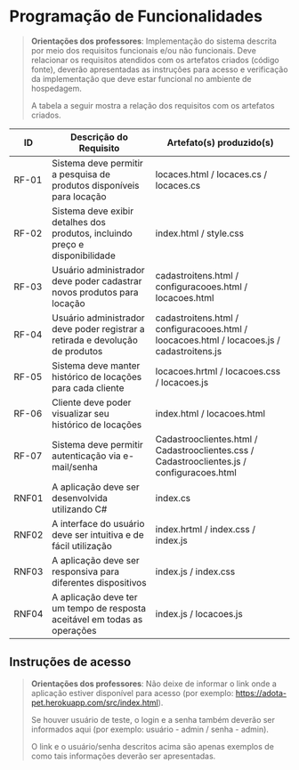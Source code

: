 # Programação de Funcionalidades

> **Orientações dos professores**: Implementação do sistema descrita por meio dos requisitos funcionais e/ou não funcionais. Deve relacionar os requisitos atendidos com os artefatos criados (código fonte), deverão apresentadas as instruções para acesso e verificação da implementação que deve estar funcional no ambiente de hospedagem.
>
>  A tabela a seguir mostra a relação dos requisitos com os artefatos criados.
>
 | ID     | Descrição do Requisito                  | Artefato(s) produzido(s)                          |
 | ------ | --------------------------------------- | ------------------------------------------------- |
 | RF-01 | Sistema deve permitir a pesquisa de produtos disponíveis para locação | locaces.html / locaces.cs / locaces.cs |
 | RF-02 | Sistema deve exibir detalhes dos produtos, incluindo preço e disponibilidade   | index.html / style.css                                  |
 | RF-03 | Usuário administrador deve poder cadastrar novos produtos para locação	                  |  cadastroitens.html / configuracooes.html / locacoes.html                         |
 | RF-04 | Usuário administrador deve poder registrar a retirada e devolução de produtos | cadastroitens.html / configuracooes.html / loocacoes.html / locacoes.js / cadastroitens.js  |
 | RF-05 | Sistema deve manter histórico de locações para cada cliente   | locacoes.hrtml / locacoes.css / locacoes.js                                  |
 | RF-06 | Cliente deve poder visualizar seu histórico de locações                  | index.html / locacoes.html                          |
 | RF-07 | Sistema deve permitir autenticação via e-mail/senha | Cadastrooclientes.html / Cadastrooclientes.css / Cadastrooclientes.js / configuracoes.html  |
 | RNF01 | A aplicação deve ser desenvolvida utilizando C# | index.cs  |
 | RNF02 | A interface do usuário deve ser intuitiva e de fácil utilização   | index.hrtml / index.css / index.js                                  |
 | RNF03 | A aplicação deve ser responsiva para diferentes dispositivos                  | index.js /   index.css                        |
 | RNF04 |A aplicação deve ter um tempo de resposta aceitável em todas as operações | index.js / locacoes.js  |


## Instruções de acesso

> **Orientações dos professores**: Não deixe de informar o link onde a aplicação estiver disponível para acesso (por exemplo: https://adota-pet.herokuapp.com/src/index.html).
>
> Se houver usuário de teste, o login e a senha também deverão ser informados aqui (por exemplo: usuário - admin / senha - admin).
>
> O link e o usuário/senha descritos acima são apenas exemplos de como tais informações deverão ser apresentadas.
